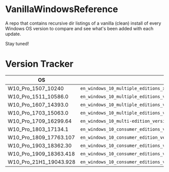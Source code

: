 # VanillaWindowsReference
A repo that contains recursive dir listings of a vanilla (clean) install of every Windows OS version to compare and see what's been added with each update. 

Stay tuned! 

# Version Tracker
| OS                     | ISO Filename                                                                           |
|------------------------|----------------------------------------------------------------------------------------|
| W10_Pro_1507_10240     | `en_windows_10_multiple_editions_x64_dvd_6846432.iso`                                  |
| W10_Pro_1511_10586.0   | `en_windows_10_multiple_editions_version_1511_x64_dvd_7223712.iso`                     |
| W10_Pro_1607_14393.0   | `en_windows_10_multiple_editions_version_1607_updated_jan_2017_x64_dvd_9714399.iso`    |
| W10_Pro_1703_15063.0   | `en_windows_10_multiple_editions_version_1703_updated_march_2017_x64_dvd_10189288.iso` |
| W10_Pro_1709_16299.64  | `en_windows_10_multi-edition_version_1709_updated_sept_2017_x64_dvd_100090817.iso`     |
| W10_Pro_1803_17134.1   | `en_windows_10_consumer_editions_version_1803_updated_march_2018_x64_dvd_12063379.iso` |
| W10_Pro_1809_17763.107 | `en_windows_10_consumer_edition_version_1809_updated_sept_2018_x64_dvd_491ea967.iso`   |
| W10_Pro_1903_18362.30  | `en_windows_10_consumer_editions_version_1903_x64_dvd_b980e68c.iso`                    |
| W10_Pro_1909_18363.418 | `en_windows_10_consumer_editions_version_1909_x64_dvd_be09950e.iso`                    |
| W10_Pro_21H1_19043.928 | `en_windows_10_consumer_editions_version_21h1_x64_dvd_540c0dd4.iso`                    |
